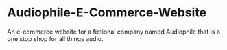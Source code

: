 # Audiophile-E-Commerce-Website
 An e-commerce website for a fictional company named Audiophile that is a one stop shop for all things audio.
